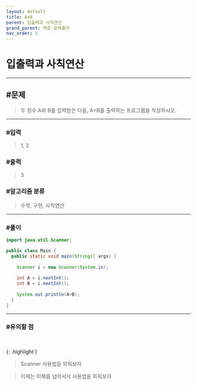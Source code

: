 ```yaml
---
layout: default
title: A+B
parent: 입출력과 사칙연산
grand_parent: 백준 문제풀이
nav_order: 3
---
```


# 입출력과 사칙연산

---

## #문제

> 두 정수 A와 B를 입력받은 다음, A+B를 출력하는 프로그램을 작성하시오.

---

### #입력

> 1, 2

### #출력

> 3

### #알고리즘 분류

> 수학, 구현, 사칙연산

---

### #풀이

```java
import java.util.Scanner;

public class Main {
  public static void main(String[] args) {
		
    Scanner i = new Scanner(System.in);
		
    int A = i.nextInt();
    int B = i.nextInt();
		
    System.out.println(A+B);
  }
}
```

---

### #유의할 점

<br/>

{: .highlight }
> Scanner 사용법을 외워보자

> 이제는 이해를 넘어서서 사용법을 외워보자